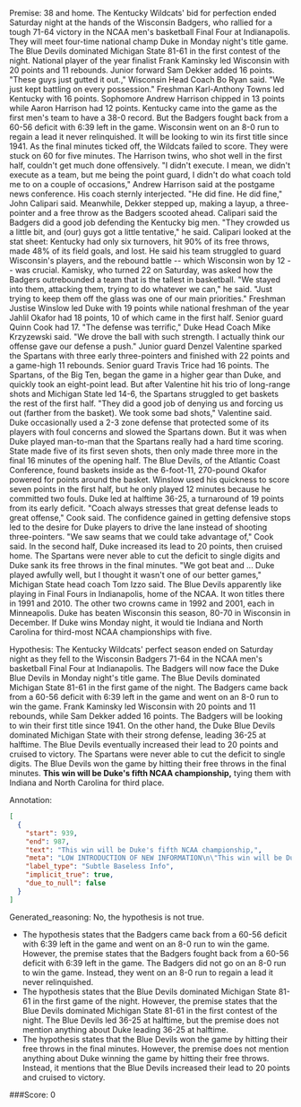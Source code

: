 
Premise:
38 and home. The Kentucky Wildcats' bid for perfection ended Saturday night at the hands of the Wisconsin Badgers, who rallied for a tough 71-64 victory in the NCAA men's basketball Final Four at Indianapolis. They will meet four-time national champ Duke in Monday night's title game. The Blue Devils dominated Michigan State 81-61 in the first contest of the night. National player of the year finalist Frank Kaminsky led Wisconsin with 20 points and 11 rebounds. Junior forward Sam Dekker added 16 points. "These guys just gutted it out.," Wisconsin Head Coach Bo Ryan said. "We just kept battling on every possession." Freshman Karl-Anthony Towns led Kentucky with 16 points. Sophomore Andrew Harrison chipped in 13 points while Aaron Harrison had 12 points. Kentucky came into the game as the first men's team to have a 38-0 record. But the Badgers fought back from a 60-56 deficit with 6:39 left in the game. Wisconsin went on an 8-0 run to regain a lead it never relinquished. It will be looking to win its first title since 1941. As the final minutes ticked off, the Wildcats failed to score. They were stuck on 60 for five minutes. The Harrison twins, who shot well in the first half, couldn't get much done offensively. "I didn't execute. I mean, we didn't execute as a team, but me being the point guard, I didn't do what coach told me to on a couple of occasions," Andrew Harrison said at the postgame news conference. His coach sternly interjected. "He did fine. He did fine," John Calipari said. Meanwhile, Dekker stepped up, making a layup, a three-pointer and a free throw as the Badgers scooted ahead. Calipari said the Badgers did a good job defending the Kentucky big men. "They crowded us a little bit, and (our) guys got a little tentative," he said. Calipari looked at the stat sheet: Kentucky had only six turnovers, hit 90% of its free throws, made 48% of its field goals, and lost. He said his team struggled to guard Wisconsin's players, and the rebound battle -- which Wisconsin won by 12 -- was crucial. Kamisky, who turned 22 on Saturday, was asked how the Badgers outrebounded a team that is the tallest in basketball. "We stayed into them, attacking them, trying to do whatever we can," he said. "Just trying to keep them off the glass was one of our main priorities." Freshman Justise Winslow led Duke with 19 points while national freshman of the year Jahlil Okafor had 18 points, 10 of which came in the first half. Senior guard Quinn Cook had 17. "The defense was terrific," Duke Head Coach Mike Krzyzewski said. "We drove the ball with such strength. I actually think our offense gave our defense a push." Junior guard Denzel Valentine sparked the Spartans with three early three-pointers and finished with 22 points and a game-high 11 rebounds. Senior guard Travis Trice had 16 points. The Spartans, of the Big Ten, began the game in a higher gear than Duke, and quickly took an eight-point lead. But after Valentine hit his trio of long-range shots and Michigan State led 14-6, the Spartans struggled to get baskets the rest of the first half. "They did a good job of denying us and forcing us out (farther from the basket). We took some bad shots," Valentine said. Duke occasionally used a 2-3 zone defense that protected some of its players with foul concerns and slowed the Spartans down. But it was when Duke played man-to-man that the Spartans really had a hard time scoring. State made five of its first seven shots, then only made three more in the final 16 minutes of the opening half. The Blue Devils, of the Atlantic Coast Conference, found baskets inside as the 6-foot-11, 270-pound Okafor powered for points around the basket. Winslow used his quickness to score seven points in the first half, but he only played 12 minutes because he committed two fouls. Duke led at halftime 36-25, a turnaround of 19 points from its early deficit. "Coach always stresses that great defense leads to great offense," Cook said. The confidence gained in getting defensive stops led to the desire for Duke players to drive the lane instead of shooting three-pointers. "We saw seams that we could take advantage of," Cook said. In the second half, Duke increased its lead to 20 points, then cruised home. The Spartans were never able to cut the deficit to single digits and Duke sank its free throws in the final minutes. "We got beat and ...  Duke played awfully well, but I thought it wasn't one of our better games," Michigan State head coach Tom Izzo said. The Blue Devils apparently like playing in Final Fours in Indianapolis, home of the NCAA. It won titles there in 1991 and 2010. The other two crowns came in 1992 and 2001, each in Minneapolis. Duke has beaten Wisconsin this season, 80-70 in Wisconsin in December. If Duke wins Monday night, it would tie Indiana and North Carolina for third-most NCAA championships with five.


Hypothesis:
The Kentucky Wildcats' perfect season ended on Saturday night as they fell to the Wisconsin Badgers 71-64 in the NCAA men's basketball Final Four at Indianapolis. The Badgers will now face the Duke Blue Devils in Monday night's title game. The Blue Devils dominated Michigan State 81-61 in the first game of the night. The Badgers came back from a 60-56 deficit with 6:39 left in the game and went on an 8-0 run to win the game. Frank Kaminsky led Wisconsin with 20 points and 11 rebounds, while Sam Dekker added 16 points. The Badgers will be looking to win their first title since 1941. On the other hand, the Duke Blue Devils dominated Michigan State with their strong defense, leading 36-25 at halftime. The Blue Devils eventually increased their lead to 20 points and cruised to victory. The Spartans were never able to cut the deficit to single digits. The Blue Devils won the game by hitting their free throws in the final minutes. **This win will be Duke's fifth NCAA championship,** tying them with Indiana and North Carolina for third place.

Annotation:
```json
[
  {
    "start": 939,
    "end": 987,
    "text": "This win will be Duke's fifth NCAA championship,",
    "meta": "LOW INTRODUCTION OF NEW INFORMATION\n\"This win will be Duke's fifth NCAA championship\" was not mentioned in the source content",
    "label_type": "Subtle Baseless Info",
    "implicit_true": true,
    "due_to_null": false
  }
]
```

Generated_reasoning:
No, the hypothesis is not true. 
- The hypothesis states that the Badgers came back from a 60-56 deficit with 6:39 left in the game and went on an 8-0 run to win the game. However, the premise states that the Badgers fought back from a 60-56 deficit with 6:39 left in the game. The Badgers did not go on an 8-0 run to win the game. Instead, they went on an 8-0 run to regain a lead it never relinquished. 
- The hypothesis states that the Blue Devils dominated Michigan State 81-61 in the first game of the night. However, the premise states that the Blue Devils dominated Michigan State 81-61 in the first contest of the night. The Blue Devils led 36-25 at halftime, but the premise does not mention anything about Duke leading 36-25 at halftime. 
- The hypothesis states that the Blue Devils won the game by hitting their free throws in the final minutes. However, the premise does not mention anything about Duke winning the game by hitting their free throws. Instead, it mentions that the Blue Devils increased their lead to 20 points and cruised to victory.

###Score:
0
